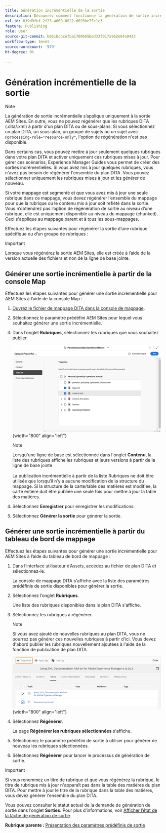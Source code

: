```yaml
---
title: Génération incrémentielle de la sortie
description: Découvrez comment fonctionne la génération de sortie incrémentielle pour AEM Sites dans AEM Guides.
exl-id: 019d9fbf-2f23-4669-8022-d693be75c1c3
feature: Publishing
role: User
source-git-commit: b061bcbcefba1700665bed33f017a962e84a0433
workflow-type: tm+mt
source-wordcount: '579'
ht-degree: 0%

---
```



# Génération incrémentielle de la sortie

>[!NOTE]
>
> La génération de sortie incrémentielle s’applique uniquement à la sortie AEM Sites. En outre, vous ne pouvez régénérer que les rubriques DITA \(.dita/.xml\) à partir d&#39;un plan DITA ou de sous-plans. Si vous sélectionnez un plan DITA, un sous-plan, un groupe de sujets ou un sujet avec `@processing-role="resource-only"`, l&#39;option de régénération n&#39;est pas disponible.

Dans certains cas, vous pouvez mettre à jour seulement quelques rubriques dans votre plan DITA et activer uniquement ces rubriques mises à jour. Pour gérer ces scénarios, Experience Manager Guides vous permet de créer des sorties incrémentielles. Si vous avez mis à jour quelques rubriques, vous n&#39;avez pas besoin de régénérer l&#39;ensemble du plan DITA. Vous pouvez sélectionner uniquement les rubriques mises à jour et les générer de nouveau.

Si votre mappage est segmenté et que vous avez mis à jour une seule rubrique dans ce mappage, vous devez régénérer l’ensemble du mappage pour que la rubrique ou le contenu mis à jour soit reflété dans la sortie. Vous n’obtiendrez pas l’option de régénération de sortie au niveau d’une rubrique, elle est uniquement disponible au niveau du mappage \(chunked\). Ceci s&#39;applique au mappage parent et à tous les sous-mappages.

Effectuez les étapes suivantes pour régénérer la sortie d’une rubrique spécifique ou d’un groupe de rubriques :

>[!IMPORTANT]
>
> Lorsque vous régénérez la sortie AEM Sites, elle est créée à l’aide de la version actuelle des fichiers et non de la ligne de base jointe.

## Générer une sortie incrémentielle à partir de la console Map

Effectuez les étapes suivantes pour générer une sortie incrémentielle pour AEM Sites à l’aide de la console Map :

1. [Ouvrez le fichier de mappage DITA dans la console de mappage](./open-files-map-console.md).
1. Sélectionnez le paramètre prédéfini AEM Sites pour lequel vous souhaitez générer une sortie incrémentielle.
1. Dans l’onglet **Rubriques**, sélectionnez les rubriques que vous souhaitez publier.

   ![liste de rubriques aem sites](images/aem-presets-topic-list.png) {width="800" align="left"}

   >[!NOTE]
   >
   > Lorsqu&#39;une ligne de base est sélectionnée dans l&#39;onglet **Contenu**, la liste des rubriques affiche les rubriques et leurs versions à partir de la ligne de base jointe<br><br>
   > La publication incrémentielle à partir de la liste Rubriques ne doit être utilisée que lorsqu’il n’y a aucune modification de la structure du mappage. Si la structure de la carte/table des matières est modifiée, la carte entière doit être publiée une seule fois pour mettre à jour la table des matières.
1. Sélectionnez **Enregistrer** pour enregistrer les modifications.
1. Sélectionnez **Générer la sortie** pour générer la sortie.


## Générer une sortie incrémentielle à partir du tableau de bord de mappage

Effectuez les étapes suivantes pour générer une sortie incrémentielle pour AEM Sites à l’aide du tableau de bord de mappage :

1. Dans l’interface utilisateur d’Assets, accédez au fichier de plan DITA et sélectionnez-le.

   La console de mappage DITA s&#39;affiche avec la liste des paramètres prédéfinis de sortie disponibles pour générer la sortie.

1. Sélectionnez l’onglet **Rubriques**.

   Une liste des rubriques disponibles dans le plan DITA s&#39;affiche.

1. Sélectionnez les rubriques à régénérer.

   >[!NOTE]
   >
   > Si vous avez ajouté de nouvelles rubriques au plan DITA, vous ne pourrez pas générer ces nouvelles rubriques à partir d&#39;ici. Vous devez d&#39;abord publier les rubriques nouvellement ajoutées à l&#39;aide de la fonction de publication de plan DITA.

   ![](images/regenerate-topics.png){width="800" align="left"}

1. Sélectionnez **Régénérer**.

   La page **Régénérer les rubriques sélectionnées** s&#39;affiche.

1. Sélectionnez le paramètre prédéfini de sortie à utiliser pour générer de nouveau les rubriques sélectionnées.

1. Sélectionnez **Régénérer** pour lancer le processus de génération de sortie.


>[!IMPORTANT]
>
> Si vous renommez un titre de rubrique et que vous régénérez la rubrique, le titre de rubrique mis à jour n&#39;apparaît pas dans la table des matières du plan DITA. Pour mettre à jour le titre de la rubrique dans la table des matières, vous devez générer l&#39;ensemble du plan DITA.

Vous pouvez consulter le statut actuel de la demande de génération de sortie dans l’onglet **Sorties**. Pour plus d’informations, voir [Afficher l’état de la tâche de génération de sortie](#view-the-status-of-the-output-generation-task).



**Rubrique parente :** [Présentation des paramètres prédéfinis de sortie](generate-output-understand-presets.md)
